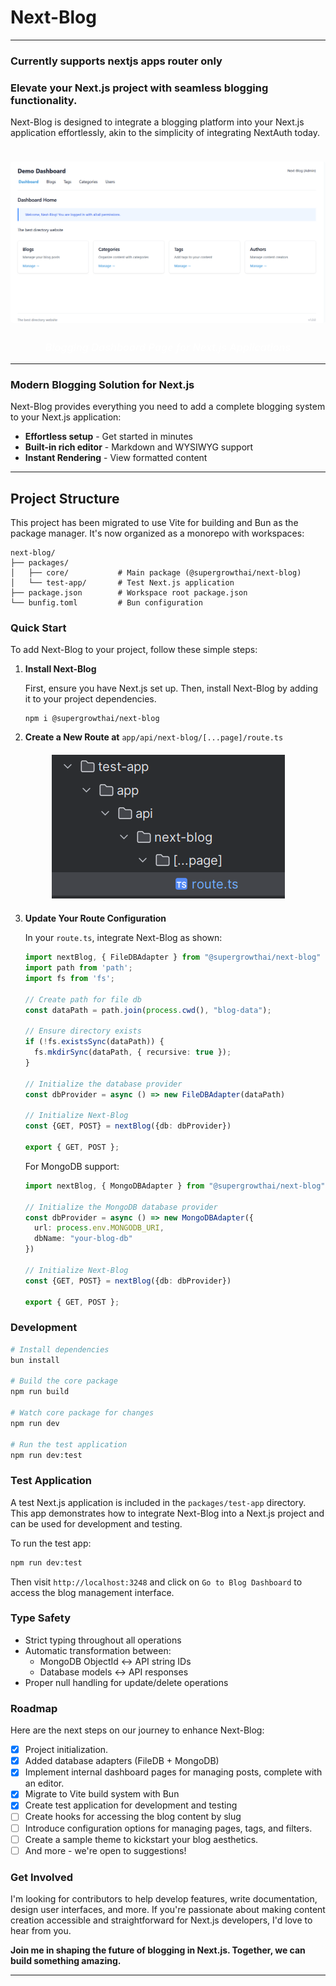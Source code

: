 # Next-Blog

***

### Currently supports nextjs apps router only

### Elevate your Next.js project with seamless blogging functionality.

Next-Blog is designed to integrate a blogging platform into your Next.js application effortlessly, akin to the simplicity of integrating NextAuth today.

<div align="center">
  <img src="images/dashboard.png" alt="Next-Blog Dashboard" width="1200" style="border-radius: 4px; margin: 24px 0;"/>

  <h3 style="margin-top: 2px; color: #ffffff; font-weight: 500;">
    <em>Blogging Dashboard Page for Next.js Applications</em>
  </h3>
</div>

****

### Modern Blogging Solution for Next.js

Next-Blog provides everything you need to add a complete blogging system to your Next.js application:

- **Effortless setup** - Get started in minutes
- **Built-in rich editor** - Markdown and WYSIWYG support
- **Instant Rendering** - View formatted content


****

## Project Structure

This project has been migrated to use Vite for building and Bun as the package manager. It's now organized as a monorepo with workspaces:

```
next-blog/
├── packages/
│   ├── core/           # Main package (@supergrowthai/next-blog)
│   └── test-app/       # Test Next.js application
├── package.json        # Workspace root package.json
└── bunfig.toml         # Bun configuration
```

### Quick Start

To add Next-Blog to your project, follow these simple steps:

1. **Install Next-Blog**

   First, ensure you have Next.js set up.
   Then, install Next-Blog by adding it to your project dependencies.
   ```shell
   npm i @supergrowthai/next-blog
   ```

2. **Create a New Route at** `app/api/next-blog/[...page]/route.ts`

<div align="center" style="margin: 20px 0;">
  <img src="images/apps-router-folder-structure.png" 
       alt="Next.js App Router Folder Structure" 
       style="max-width: 600px"/>
</div>

3. **Update Your Route Configuration**

   In your `route.ts`, integrate Next-Blog as shown:

   ```typescript
   import nextBlog, { FileDBAdapter } from "@supergrowthai/next-blog"
   import path from 'path';
   import fs from 'fs';

   // Create path for file db
   const dataPath = path.join(process.cwd(), "blog-data");
   
   // Ensure directory exists
   if (!fs.existsSync(dataPath)) {
     fs.mkdirSync(dataPath, { recursive: true });
   }
   
   // Initialize the database provider
   const dbProvider = async () => new FileDBAdapter(dataPath)
   
   // Initialize Next-Blog
   const {GET, POST} = nextBlog({db: dbProvider})

   export { GET, POST };
   ```

   For MongoDB support:

   ```typescript
   import nextBlog, { MongoDBAdapter } from "@supergrowthai/next-blog"
   
   // Initialize the MongoDB database provider
   const dbProvider = async () => new MongoDBAdapter({
     url: process.env.MONGODB_URI,
     dbName: "your-blog-db"
   })
   
   // Initialize Next-Blog
   const {GET, POST} = nextBlog({db: dbProvider})

   export { GET, POST };
   ```

### Development

```bash
# Install dependencies
bun install

# Build the core package
npm run build

# Watch core package for changes
npm run dev

# Run the test application
npm run dev:test
```

### Test Application

A test Next.js application is included in the `packages/test-app` directory. This app demonstrates how to integrate Next-Blog into a Next.js project and can be used for development and testing.

To run the test app:

```bash
npm run dev:test
```

Then visit `http://localhost:3248` and click on `Go to Blog Dashboard` to access the blog management interface.


### Type Safety
* Strict typing throughout all operations
* Automatic transformation between:
    * MongoDB ObjectId ↔ API string IDs
    * Database models ↔ API responses
* Proper null handling for update/delete operations



### Roadmap

Here are the next steps on our journey to enhance Next-Blog:

- [x] Project initialization.
- [x] Added database adapters (FileDB + MongoDB)
- [x] Implement internal dashboard pages for managing posts, complete with an editor.
- [x] Migrate to Vite build system with Bun
- [x] Create test application for development and testing
- [ ] Create hooks for accessing the blog content by slug
- [ ] Introduce configuration options for managing pages, tags, and filters.
- [ ] Create a sample theme to kickstart your blog aesthetics.
- [ ] And more - we're open to suggestions!

### Get Involved

I'm looking for contributors to help develop features, write documentation, design user interfaces, and more. If
you're passionate about making content creation accessible and straightforward for Next.js developers, I'd love to hear
from you.

**Join me in shaping the future of blogging in Next.js. Together, we can build something amazing.**

***